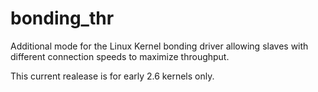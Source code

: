bonding_thr
===========

Additional mode for the Linux Kernel bonding driver allowing slaves with different connection speeds to maximize throughput.

This current realease is for early 2.6 kernels only.
